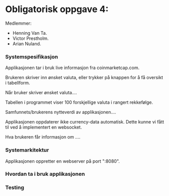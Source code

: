 
# Obligatorisk oppgave 4: 

Medlemmer: 
- Henning Van Ta.
- Victor Prestholm.
- Arian Nuland. 


### Systemspesifikasjon

Applikasjonen tar i bruk live informasjon fra coinmarketcap.com.  

Brukeren skriver inn ønsket valuta, eller trykker på knappen for å få oversikt i tabellform. 

Når bruker skriver ønsket valuta....

Tabellen i programmet viser 100 forskjellige valuta i rangert rekkefølge. 

Samfunnets/brukerens nytteverdi av applikasjonen.... 

Applikasjonen oppdaterer ikke currency-data automatisk. Dette kunne vi fått til ved å implementert en websocket. 

Hva brukeren får informasjon om ....


### Systemarkitektur

Applikasjonen oppretter en webserver på port ":8080". 


### Hvordan ta i bruk applikasjonen



### Testing




